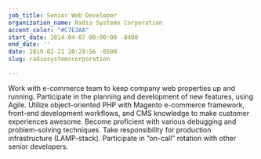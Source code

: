 ```yaml
---
job_title: Senior Web Developer
organization_name: Radio Systems Corporation
accent_color: "#C7E3AA"
start_date: 2014-04-07 00:00:00 -0400
end_date: ''
date: 2019-02-21 20:29:56 -0500
slug: radiosystemscorporation

---
```

Work with e-commerce team to keep company web properties up and running. Participate in the planning and development of new features, using Agile. Utilize object-oriented PHP with Magento e-commerce framework, front-end development workflows, and CMS knowledge to make customer experiences awesome. Become proficient with various debugging and problem-solving techniques. Take responsibility for production infrastructure (LAMP-stack). Participate in “on-call” rotation with other senior developers.